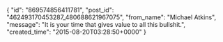 {
   "id": "869574856411781",
   "post_id": "462493170453287_480688621967075",
   "from_name": "Michael Atkins",
   "message": "It is your time that gives value to all this bullshit.",
   "created_time": "2015-08-20T03:28:50+0000"
 }
